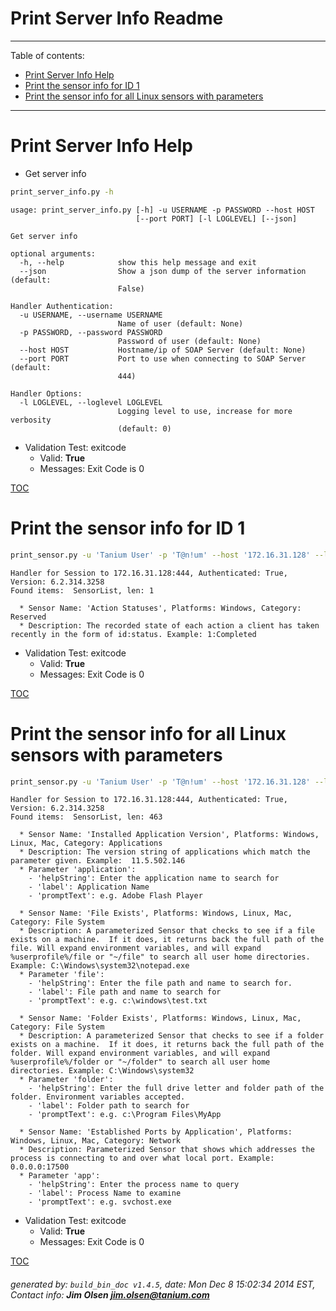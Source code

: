 Print Server Info Readme
===========================

---------------------------
<a name='toc'>Table of contents:</a>

  * [Print Server Info Help](#user-content-print-server-info-help)
  * [Print the sensor info for ID 1](#user-content-print-the-sensor-info-for-id-1)
  * [Print the sensor info for all Linux sensors with parameters](#user-content-print-the-sensor-info-for-all-linux-sensors-with-parameters)

---------------------------

# Print Server Info Help

  * Get server info

```bash
print_server_info.py -h
```

```
usage: print_server_info.py [-h] -u USERNAME -p PASSWORD --host HOST
                            [--port PORT] [-l LOGLEVEL] [--json]

Get server info

optional arguments:
  -h, --help            show this help message and exit
  --json                Show a json dump of the server information (default:
                        False)

Handler Authentication:
  -u USERNAME, --username USERNAME
                        Name of user (default: None)
  -p PASSWORD, --password PASSWORD
                        Password of user (default: None)
  --host HOST           Hostname/ip of SOAP Server (default: None)
  --port PORT           Port to use when connecting to SOAP Server (default:
                        444)

Handler Options:
  -l LOGLEVEL, --loglevel LOGLEVEL
                        Logging level to use, increase for more verbosity
                        (default: 0)
```

  * Validation Test: exitcode
    * Valid: **True**
    * Messages: Exit Code is 0



[TOC](#user-content-toc)


# Print the sensor info for ID 1

```bash
print_sensor.py -u 'Tanium User' -p 'T@n!um' --host '172.16.31.128' --loglevel 1 --id 1
```

```
Handler for Session to 172.16.31.128:444, Authenticated: True, Version: 6.2.314.3258
Found items:  SensorList, len: 1

  * Sensor Name: 'Action Statuses', Platforms: Windows, Category: Reserved
  * Description: The recorded state of each action a client has taken recently in the form of id:status. Example: 1:Completed
```

  * Validation Test: exitcode
    * Valid: **True**
    * Messages: Exit Code is 0



[TOC](#user-content-toc)


# Print the sensor info for all Linux sensors with parameters

```bash
print_sensor.py -u 'Tanium User' -p 'T@n!um' --host '172.16.31.128' --loglevel 1 --all --params_only --platform Linux
```

```
Handler for Session to 172.16.31.128:444, Authenticated: True, Version: 6.2.314.3258
Found items:  SensorList, len: 463

  * Sensor Name: 'Installed Application Version', Platforms: Windows, Linux, Mac, Category: Applications
  * Description: The version string of applications which match the parameter given. Example:  11.5.502.146
  * Parameter 'application':
    - 'helpString': Enter the application name to search for
    - 'label': Application Name
    - 'promptText': e.g. Adobe Flash Player

  * Sensor Name: 'File Exists', Platforms: Windows, Linux, Mac, Category: File System
  * Description: A parameterized Sensor that checks to see if a file exists on a machine.  If it does, it returns back the full path of the file. Will expand environment variables, and will expand %userprofile%/file or "~/file" to search all user home directories. Example: C:\Windows\system32\notepad.exe
  * Parameter 'file':
    - 'helpString': Enter the file path and name to search for.
    - 'label': File path and name to search for
    - 'promptText': e.g. c:\windows\test.txt

  * Sensor Name: 'Folder Exists', Platforms: Windows, Linux, Mac, Category: File System
  * Description: A parameterized Sensor that checks to see if a folder exists on a machine.  If it does, it returns back the full path of the folder. Will expand environment variables, and will expand %userprofile%/folder or "~/folder" to search all user home directories. Example: C:\Windows\system32
  * Parameter 'folder':
    - 'helpString': Enter the full drive letter and folder path of the folder. Environment variables accepted.
    - 'label': Folder path to search for
    - 'promptText': e.g. c:\Program Files\MyApp

  * Sensor Name: 'Established Ports by Application', Platforms: Windows, Linux, Mac, Category: Network
  * Description: Parameterized Sensor that shows which addresses the process is connecting to and over what local port. Example: 0.0.0.0:17500
  * Parameter 'app':
    - 'helpString': Enter the process name to query
    - 'label': Process Name to examine
    - 'promptText': e.g. svchost.exe
```

  * Validation Test: exitcode
    * Valid: **True**
    * Messages: Exit Code is 0



[TOC](#user-content-toc)


###### generated by: `build_bin_doc v1.4.5`, date: Mon Dec  8 15:02:34 2014 EST, Contact info: **Jim Olsen <jim.olsen@tanium.com>**